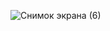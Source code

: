 ![Снимок экрана (6)](https://user-images.githubusercontent.com/123948861/228957857-e1d73f5b-71b8-44e6-985f-593f242e224e.png)
